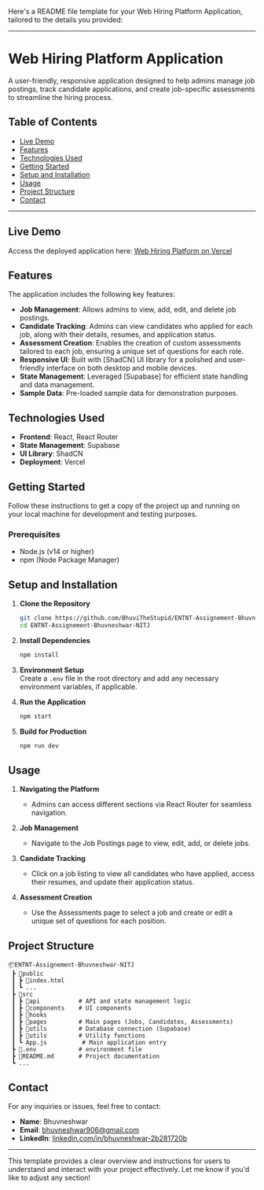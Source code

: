 Here's a README file template for your Web Hiring Platform Application, tailored to the details you provided:

---

# Web Hiring Platform Application

A user-friendly, responsive application designed to help admins manage job postings, track candidate applications, and create job-specific assessments to streamline the hiring process.

## Table of Contents
- [Live Demo](#live-demo)
- [Features](#features)
- [Technologies Used](#technologies-used)
- [Getting Started](#getting-started)
- [Setup and Installation](#setup-and-installation)
- [Usage](#usage)
- [Project Structure](#project-structure)
- [Contact](#contact)

---

## Live Demo
Access the deployed application here: [Web Hiring Platform on Vercel](https://job-portal-master-rust.vercel.app)

## Features
The application includes the following key features:

- **Job Management**: Allows admins to view, add, edit, and delete job postings.
- **Candidate Tracking**: Admins can view candidates who applied for each job, along with their details, resumes, and application status.
- **Assessment Creation**: Enables the creation of custom assessments tailored to each job, ensuring a unique set of questions for each role.
- **Responsive UI**: Built with [ShadCN] UI library for a polished and user-friendly interface on both desktop and mobile devices.
- **State Management**: Leveraged [Supabase] for efficient state handling and data management.
- **Sample Data**: Pre-loaded sample data for demonstration purposes.

## Technologies Used
- **Frontend**: React, React Router
- **State Management**: Supabase
- **UI Library**: ShadCN
- **Deployment**: Vercel

## Getting Started
Follow these instructions to get a copy of the project up and running on your local machine for development and testing purposes.

### Prerequisites
- Node.js (v14 or higher)
- npm (Node Package Manager)

## Setup and Installation

1. **Clone the Repository**  
   ```bash
   git clone https://github.com/BhuviTheStupid/ENTNT-Assignement-Bhuvneshwar-NITJ.git
   cd ENTNT-Assignement-Bhuvneshwar-NITJ
   ```

2. **Install Dependencies**  
   ```bash
   npm install
   ```

3. **Environment Setup**  
   Create a `.env` file in the root directory and add any necessary environment variables, if applicable.

4. **Run the Application**  
   ```bash
   npm start
   ```

5. **Build for Production**  
   ```bash
   npm run dev
   ```

## Usage
1. **Navigating the Platform**
   - Admins can access different sections via React Router for seamless navigation.

2. **Job Management**
   - Navigate to the Job Postings page to view, edit, add, or delete jobs.

3. **Candidate Tracking**
   - Click on a job listing to view all candidates who have applied, access their resumes, and update their application status.

4. **Assessment Creation**
   - Use the Assessments page to select a job and create or edit a unique set of questions for each position.

## Project Structure

```
📦ENTNT-Assignement-Bhuvneshwar-NITJ
 ┣ 📂public
 ┃ ┣ 📜index.html
 ┃ ┗ ...
 ┣ 📂src
 ┃ ┣ 📂api           # API and state management logic
 ┃ ┣ 📂components    # UI components
 ┃ ┣ 📂hooks          
 ┃ ┣ 📂pages         # Main pages (Jobs, Candidates, Assessments)
 ┃ ┣ 📂utils         # Database connection (Supabase)
 ┃ ┣ 📂utils         # Utility functions
 ┃ ┗ App.js          # Main application entry
 ┣ 📜.env            # environment file
 ┣ 📜README.md       # Project documentation
 ┗ ...
```

## Contact
For any inquiries or issues, feel free to contact:

- **Name**: Bhuvneshwar
- **Email**: bhuvneshwar906@gmail.com
- **LinkedIn**: [linkedin.com/in/bhuvneshwar-2b281720b](https://www.linkedin.com/in/bhuvneshwar-2b281720b)

--- 

This template provides a clear overview and instructions for users to understand and interact with your project effectively. Let me know if you'd like to adjust any section!
